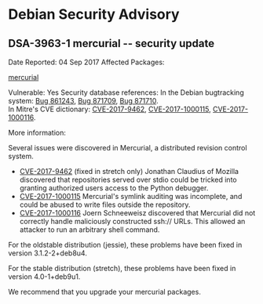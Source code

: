 
Debian Security Advisory
========================


DSA-3963-1 mercurial -- security update
---------------------------------------



Date Reported:
04 Sep 2017
Affected Packages:

[mercurial](https://packages.debian.org/src:mercurial)

Vulnerable:
Yes
Security database references:
In the Debian bugtracking system: [Bug 861243](https://bugs.debian.org/cgi-bin/bugreport.cgi?bug=861243), [Bug 871709](https://bugs.debian.org/cgi-bin/bugreport.cgi?bug=871709), [Bug 871710](https://bugs.debian.org/cgi-bin/bugreport.cgi?bug=871710).  
In Mitre's CVE dictionary: [CVE-2017-9462](https://security-tracker.debian.org/tracker/CVE-2017-9462), [CVE-2017-1000115](https://security-tracker.debian.org/tracker/CVE-2017-1000115), [CVE-2017-1000116](https://security-tracker.debian.org/tracker/CVE-2017-1000116).  

More information:

Several issues were discovered in Mercurial, a distributed revision
control system.


* [CVE-2017-9462](https://security-tracker.debian.org/tracker/CVE-2017-9462)
 (fixed in stretch only)
 Jonathan Claudius of Mozilla discovered that repositories served
 over stdio could be tricked into granting authorized users access to
 the Python debugger.
* [CVE-2017-1000115](https://security-tracker.debian.org/tracker/CVE-2017-1000115)
Mercurial's symlink auditing was incomplete, and could be abused to
 write files outside the repository.
* [CVE-2017-1000116](https://security-tracker.debian.org/tracker/CVE-2017-1000116)
Joern Schneeweisz discovered that Mercurial did not correctly handle
 maliciously constructed ssh:// URLs. This allowed an attacker to run
 an arbitrary shell command.


For the oldstable distribution (jessie), these problems have been fixed
in version 3.1.2-2+deb8u4.


For the stable distribution (stretch), these problems have been fixed in
version 4.0-1+deb9u1.


We recommend that you upgrade your mercurial packages.





